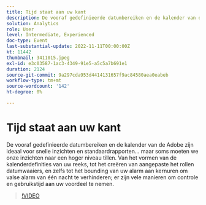```yaml
---
title: Tijd staat aan uw kant
description: De vooraf gedefinieerde datumbereiken en de kalender van de Adobe zijn ideaal voor snelle inzichten en standaardrapporten... maar soms moeten we onze inzichten naar een hoger niveau tillen. Van het vormen van de kalenderdefinities van uw reeks, tot het creëren van aangepaste het rollen datumwaaiers, en zelfs tot het bounding van uw alarm aan kernuren om valse alarm van één nacht te verhinderen; er zijn vele manieren om controle en gebruikstijd aan uw voordeel te nemen.
solution: Analytics
role: User
level: Intermediate, Experienced
doc-type: Event
last-substantial-update: 2022-11-11T00:00:00Z
kt: 11442
thumbnail: 3411015.jpeg
exl-id: e3c03587-1ac3-4349-91e5-a5c5a7b691e1
duration: 2124
source-git-commit: 9a297cda953d4414131657f9ac84580aea0eabeb
workflow-type: tm+mt
source-wordcount: '142'
ht-degree: 0%

---
```


# Tijd staat aan uw kant

De vooraf gedefinieerde datumbereiken en de kalender van de Adobe zijn ideaal voor snelle inzichten en standaardrapporten... maar soms moeten we onze inzichten naar een hoger niveau tillen. Van het vormen van de kalenderdefinities van uw reeks, tot het creëren van aangepaste het rollen datumwaaiers, en zelfs tot het bounding van uw alarm aan kernuren om valse alarm van één nacht te verhinderen; er zijn vele manieren om controle en gebruikstijd aan uw voordeel te nemen.

>[!VIDEO](https://video.tv.adobe.com/v/3411015/?quality=12&learn=on)
